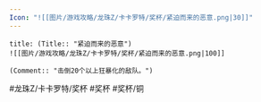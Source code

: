 ```yaml
---
Icon: "![[图片/游戏攻略/龙珠Z/卡卡罗特/奖杯/紧迫而来的恶意.png|30]]"
---
```

```ad-common-bronze-trophy
title: (Title:: "紧迫而来的恶意")
![[图片/游戏攻略/龙珠Z/卡卡罗特/奖杯/紧迫而来的恶意.png|100]]

(Comment:: "击倒20个以上狂暴化的敌队。")
```

#龙珠Z/卡卡罗特/奖杯 #奖杯 #奖杯/铜
